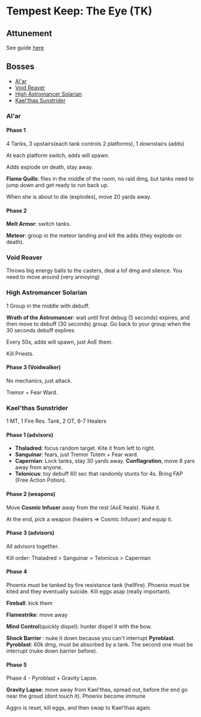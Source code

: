 # Tempest Keep: The Eye (TK)

## Attunement

See guide [here](https://www.youtube.com/watch?v=CW5H2zthr-Y)

## Bosses

- [Al'ar](#Al'ar)
- [Void Reaver](#Void-Reaver)
- [High Astromancer Solarian](#High-Astromancer-Solarian)
- [Kael'thas Sunstrider](#Kael'thas-Sunstrider)

### Al'ar

#### Phase 1

4 Tanks, 3 upstairs(each tank controls 2 platforms), 1 downstairs (adds)

At each platform switch, adds will spawn.

Adds explode on death, stay away.

__Flame Quills__: flies in the middle of the room, no raid dmg, but tanks need to jump down and get ready to run back up.

When she is about to die (explodes), move 20 yards away.

#### Phase 2

__Melt Armor__: switch tanks.

__Meteor__: group in the meteor landing and kill the adds (they explode on death).

### Void Reaver

Throws big energy balls to the casters, deal a lof dmg and silence. You need to move around (very annoying)

### High Astromancer Solarian

1 Group in the middle with debuff.

__Wrath of the Astromancer__: wait until first debug (5 seconds) expires, and then move to debuff (30 seconds) group. Go back to your group when the 30 seconds debuff explires.

Every 50s, adds will spawn, just AoE them.

Kill Priests.

#### Phase 3 (Voidwalker)

No mechanics, just attack.

Tremor + Fear Ward.

### Kael'thas Sunstrider

1 MT, 1 Fire Res. Tank, 2 OT, 6-7 Healers

#### Phase 1 (advisors)

- __Thaladred__: focus random target. Kite it from left to right.
- __Sanguinar__: fears, just Tremor Totem + Fear ward.
- __Capernian__: Lock tanks, stay 30 yards away. __Conflagration__, move 8 yars away from anyone.
- __Telonicus__: toy debuff 60 sec that randomly stunts for 4s. Bring FAP (Free Action Potion).

#### Phase 2 (weapons)

Move __Cosmic Infuser__ away from the rest (AoE heals). Nuke it.

At the end, pick a weapon (healers => Cosmic Infuser) and equip it.

#### Phase 3 (advisors)

All advisors together.

Kill order: Thaladred > Sanguinar > Telonicus > Capernian

#### Phase 4

Phoenix must be tanked by fire resistance tank (hellfire). Phoenix must be kited and they eventually suicide. Kill eggs asap (really important).

__Fireball__: kick them

__Flamestrike__: move away

__Mind Control__(quickly dispel): hunter dispel it with the bow.

__Shock Barrier__ : nuke it down because you can't interrupt __Pyroblast__. __Pyroblast__: 60k dmg, must be absorbed by a tank. The second one must be interrupt (nuke down barrier before).

#### Phase 5

Phase 4 - Pyroblast + Gravity Lapse.

__Gravity Lapse__: move away from Kael'thas, spread out, before the end go near the groud (dont touch it). Phoenix become immune

Aggro is reset, kill eggs, and then swap to Kael'thas again.
